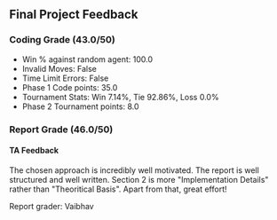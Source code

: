 ## Final Project Feedback 

### Coding Grade (43.0/50) 

 - Win % against random agent: 100.0 
 - Invalid Moves: False
 - Time Limit Errors: False
 - Phase 1 Code points: 35.0
 - Tournament Stats: Win 7.14%, Tie 92.86%, Loss 0.0%
 - Phase 2 Tournament points: 8.0

### Report Grade (46.0/50) 

#### TA Feedback 

The chosen approach is incredibly well motivated. The report is well structured and well written. Section 2 is more "Implementation Details" rather than "Theoritical Basis". Apart from that, great effort!

Report grader: Vaibhav



